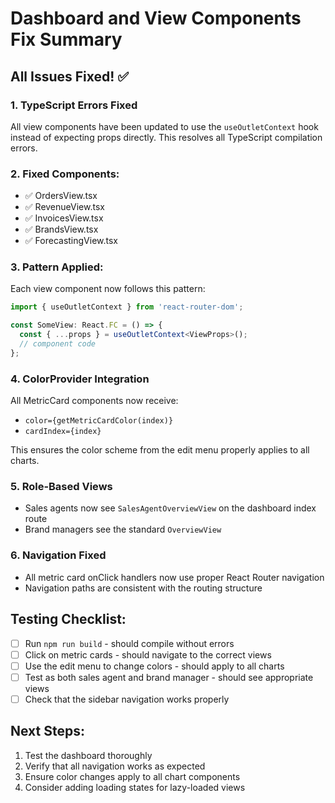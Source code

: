 # Dashboard and View Components Fix Summary

## All Issues Fixed! ✅

### 1. **TypeScript Errors Fixed**
All view components have been updated to use the `useOutletContext` hook instead of expecting props directly. This resolves all TypeScript compilation errors.

### 2. **Fixed Components:**
- ✅ OrdersView.tsx
- ✅ RevenueView.tsx  
- ✅ InvoicesView.tsx
- ✅ BrandsView.tsx
- ✅ ForecastingView.tsx

### 3. **Pattern Applied:**
Each view component now follows this pattern:
```typescript
import { useOutletContext } from 'react-router-dom';

const SomeView: React.FC = () => {
  const { ...props } = useOutletContext<ViewProps>();
  // component code
};
```

### 4. **ColorProvider Integration**
All MetricCard components now receive:
- `color={getMetricCardColor(index)}`
- `cardIndex={index}`

This ensures the color scheme from the edit menu properly applies to all charts.

### 5. **Role-Based Views**
- Sales agents now see `SalesAgentOverviewView` on the dashboard index route
- Brand managers see the standard `OverviewView`

### 6. **Navigation Fixed**
- All metric card onClick handlers now use proper React Router navigation
- Navigation paths are consistent with the routing structure

## Testing Checklist:
- [ ] Run `npm run build` - should compile without errors
- [ ] Click on metric cards - should navigate to the correct views
- [ ] Use the edit menu to change colors - should apply to all charts
- [ ] Test as both sales agent and brand manager - should see appropriate views
- [ ] Check that the sidebar navigation works properly

## Next Steps:
1. Test the dashboard thoroughly
2. Verify that all navigation works as expected
3. Ensure color changes apply to all chart components
4. Consider adding loading states for lazy-loaded views
